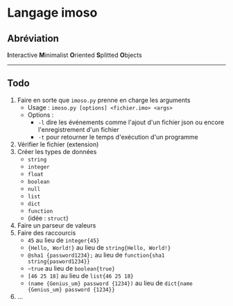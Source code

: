 # Langage imoso

## Abréviation

**I**nteractive **M**inimalist **O**riented **S**plitted **O**bjects

---

## Todo

1. Faire en sorte que `imoso.py` prenne en charge les arguments
    - Usage : `imoso.py [options] <fichier.imo> <args>`
    - Options :
        - `-l` dire les événements comme l'ajout d'un fichier json ou encore l'enregistrement d'un fichier
        - `-t` pour retourner le temps d'exécution d'un programme
2. Vérifier le fichier (extension)
3. Créer les types de données
    - `string`
    - `integer`
    - `float`
    - `boolean`
    - `null`
    - `list`
    - `dict`
    - `function`
    - (idée : `struct`)
4. Faire un parseur de valeurs
5. Faire des raccourcis
    - `45` au lieu de `integer{45}`
    - `{Hello, World!}` au lieu de `string{Hello, World!}`
    - `@sha1 {password1234};` au lieu de `function{sha1 string{pasword1234}}`
    - `~true` au lieu de `boolean{true}`
    - `[46 25 18]` au lieu de `list{46 25 18}`
    - `(name {Genius_um} password {1234})` au lieu de `dict{name {Genius_um} password {1234}}`
6. ...